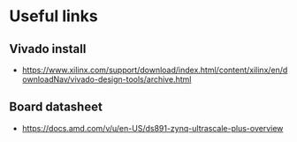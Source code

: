 # Useful links

## Vivado install

- https://www.xilinx.com/support/download/index.html/content/xilinx/en/downloadNav/vivado-design-tools/archive.html

## Board datasheet

- https://docs.amd.com/v/u/en-US/ds891-zynq-ultrascale-plus-overview
